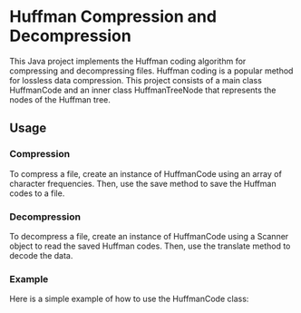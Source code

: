# Huffman Compression and Decompression

This Java project implements the Huffman coding algorithm for compressing and decompressing files. Huffman coding is a popular method for lossless data compression. This project consists of a main class HuffmanCode and an inner class HuffmanTreeNode that represents the nodes of the Huffman tree.

## Usage
### Compression
To compress a file, create an instance of HuffmanCode using an array of character frequencies. Then, use the save method to save the Huffman codes to a file.

### Decompression
To decompress a file, create an instance of HuffmanCode using a Scanner object to read the saved Huffman codes. Then, use the translate method to decode the data.

### Example
Here is a simple example of how to use the HuffmanCode class:

